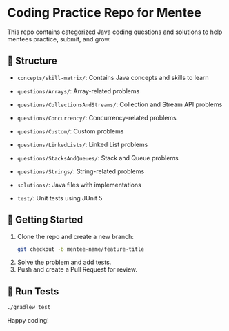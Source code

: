 # Coding Practice Repo for Mentee

This repo contains categorized Java coding questions and solutions to help mentees practice, submit, and grow.

## 📂 Structure

- `concepts/skill-matrix/`: Contains Java concepts and skills to learn


- `questions/Arrays/`: Array-related problems
- `questions/CollectionsAndStreams/`: Collection and Stream API problems
- `questions/Concurrency/`: Concurrency-related problems
- `questions/Custom/`: Custom problems
- `questions/LinkedLists/`: Linked List problems
- `questions/StacksAndQueues/`: Stack and Queue problems
- `questions/Strings/`: String-related problems



- `solutions/`: Java files with implementations


- `test/`: Unit tests using JUnit 5

## 🚀 Getting Started

1. Clone the repo and create a new branch:
   ```bash
   git checkout -b mentee-name/feature-title
   ```
2. Solve the problem and add tests.
3. Push and create a Pull Request for review.

## 🧪 Run Tests

```bash
./gradlew test
```

Happy coding!
